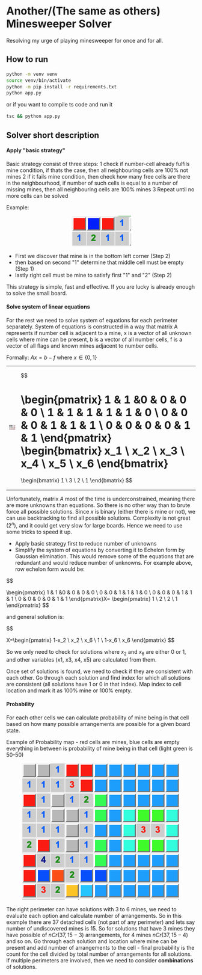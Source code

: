 # Another/(The same as others) Minesweeper Solver

Resolving my urge of playing minesweeper for once and for all.

## How to run
```bash
python -m venv venv    
source venv/bin/activate
python -m pip install -r requirements.txt
python app.py
```

or if you want to compile ts code and run it
```bash
tsc && python app.py 
```

## Solver short description

#### Apply "basic strategy"
  
Basic strategy consist of three steps:
1 check if number-cell already fulfils mine condition, if thats the case, then all neighbouring cells are 100% not mines
2 if it fails mine condition, then check how many free cells are there in the neighbourhood, if number of such cells is equal to a number of missing mines, then all neighbouring cells are 100% mines
3 Repeat until no more cells can be solved

Example:
<p align="center">
  <img src="./images/basic_strategy_example.png"/>
</p>

- First we discover that mine is in the bottom left corner (Step 2)
- then based on second "1" determine that middle cell must be empty (Step 1)
- lastly right cell must be mine to satisfy first "1" and "2" (Step 2)


This strategy is simple, fast and effective. If you are lucky is already enough to solve the small board.

#### Solve system of linear equations

For the rest we need to solve system of equations for each perimeter separately. System of equations is constructed in a way that matrix A represents if number cell is adjacent to a mine, x is a vector of all unknown cells where mine can be present, b is a vector of all number cells, f is a vector of all flags and known mines adjacent to number cells.

Formally: $A x = b - f$ where $x \in \{0, 1\}$

<table align="center">
<tr>
<td valign="left"><img src="./images/system_of_equations_example.png"/></td>
<td valign="center"> 

$$

\begin{pmatrix}
1 & 1 &0 & 0 & 0 & 0 \\
1 & 1 & 1 & 1 & 1 & 0 \\
0 & 0 & 0 & 1 & 1 & 1 \\
0 & 0 & 0 & 0 & 1 & 1
\end{pmatrix}
\begin{bmatrix}
x_1 \\
x_2 \\
x_3 \\
x_4 \\
x_5 \\
x_6
\end{bmatrix}
=
\begin{bmatrix}
1 \\
3 \\
2 \\
1
\end{bmatrix}
$$

</td>
</tr>
</table>


Unfortunately, matrix $A$ most of the time is underconstrained, meaning there are more unknowns than equations. So there is no other way than to brute force all possible solutions. Since $x$ is binary (either there is mine or not), we can use backtracking to find all possible solutions. Complexity is not great ($2^n$), and it could get very slow for large boards. Hence we need to use some tricks to speed it up.
- Apply basic strategy first to reduce number of unknowns
- Simplify the system of equations by converting it to Echelon form by Gaussian elimination. This would remove some of the equations that are redundant and would reduce number of unknowns. For example above, row echelon form would be:

$$

\begin{pmatrix}
1 & 1 &0 & 0 & 0 & 0 \\
0 & 0 & 1 & 1 & 1 & 0 \\
0 & 0 & 0 & 1 & 1 & 1 \\
0 & 0 & 0 & 0 & 1 & 1
\end{pmatrix}X=
\begin{pmatrix}
1 \\
2 \\
2 \\
1
\end{pmatrix}
$$

and general solution is:

$$

X=\begin{pmatrix}
1-x_2 \\
x_2 \\
x_6 \\
1 \\
1-x_6 \\
x_6
\end{pmatrix}
$$

So  we only need to check for solutions where $x_2$ and $x_6$ are either 0 or 1, and other variables (x1, x3, x4, x5) are calculated from them.


Once set of solutions is found, we need to check if they are consistent with each other. Go through each solution and find index for which all solutions are consistent (all solutions have 1 or 0 in that index). Map index to cell location and mark it as 100% mine or 100% empty.

#### Probability 

For each other cells we can calculate probability of mine being in that cell based on how many possible arrangements are possible for a given board state. 

Example of Probability map - red cells are mines, blue cells are empty everything in between is probability of mine being in that cell (light green is 50-50)
<p align="center">
  <img src="./images/probability_example.png"/>
</p>

The right perimeter can have solutions with 3 to 6 mines, we need to evaluate each option and calculate number of arrangements. So in this example there are 37 detached cells (not part of any perimeter) and lets say number of undiscovered mines is 15. So for solutions that have 3 mines they have possible of $nCr(37, 15-3)$ arrangements, for 4 mines $nCr(37, 15-4)$ and so on. Go through each solution and location where mine can be present and add number of arrangements to the cell - final probability is the count for the cell divided by total number of arrangements for all solutions. If multiple perimeters are involved, then we need to consider **combinations** of solutions.